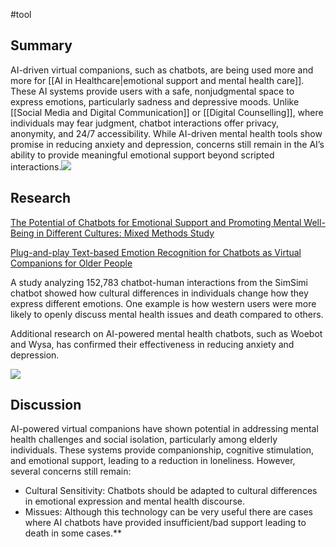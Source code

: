 #tool
## Summary

AI-driven virtual companions, such as chatbots, are being used more and more for [[AI in Healthcare|emotional support and mental health care]]. These AI systems provide users with a safe, nonjudgmental space to express emotions, particularly sadness and depressive moods. Unlike [[Social Media and Digital Communication]] or [[Digital Counselling]], where individuals may fear judgment, chatbot interactions offer privacy, anonymity, and 24/7 accessibility. While AI-driven mental health tools show promise in reducing anxiety and depression, concerns still remain in the AI’s ability to provide meaningful emotional support beyond scripted interactions.![](https://lh7-rt.googleusercontent.com/docsz/AD_4nXfHFFJOr90UViVkzrnAgpD_AgAlsv4JQlIfr2Gir0DOgqjDW9QoETKBeyN_6eVUV-v5Irk3rEIYXvCnG8HHDYMkcjQIl1S3MV6InWpFccwNxcge9t7QvRvkUDKieRP-FUm-DzpU?key=xdfsF3ZC0gzdm0PDx6A8SSZO)
## Research 

[The Potential of Chatbots for Emotional Support and Promoting Mental Well-Being in Different Cultures: Mixed Methods Study](https://pmc.ncbi.nlm.nih.gov/articles/PMC10625083/)

[Plug-and-play Text-based Emotion Recognition for Chatbots as Virtual Companions for Older People](https://search.library.uvic.ca/discovery/fulldisplay?docid=cdi_ieee_primary_10187822&context=PC&vid=01VIC_INST:01UVIC&lang=en&adaptor=Primo%20Central&tab=LIBALL&query=any%2Ccontains%2CChatbots%20and%20virtual%20companions&offset=0)

A study analyzing 152,783 chatbot-human interactions from the SimSimi chatbot showed how cultural differences in individuals change how they express different emotions. One example is how western users were more likely to openly discuss mental health issues and death compared to others.

Additional research on AI-powered mental health chatbots, such as Woebot and Wysa, has confirmed their effectiveness in reducing anxiety and depression.

![](https://lh7-rt.googleusercontent.com/docsz/AD_4nXcrrAQ6THwHTVO7uw3s9gPbmv5d91mu2E3tiVLGcTVWV4KFq1CVpTf8k3xfWBtfUAoU_IITKlKitTsJI4EqwrqNmDEMsvhczG0K7frJVyEn1e6mGORIn588PxlGgea6oSVE1vFG2A?key=xdfsF3ZC0gzdm0PDx6A8SSZO)
## Discussion 

AI-powered virtual companions have shown potential in addressing mental health challenges and social isolation, particularly among elderly individuals. These systems provide companionship, cognitive stimulation, and emotional support, leading to a reduction in loneliness. However, several concerns still remain:

- Cultural Sensitivity: Chatbots should be adapted to cultural differences in emotional expression and mental health discourse.
- Missues: Although this technology can be very useful there are cases where AI chatbots have provided insufficient/bad support leading to death in some cases.**